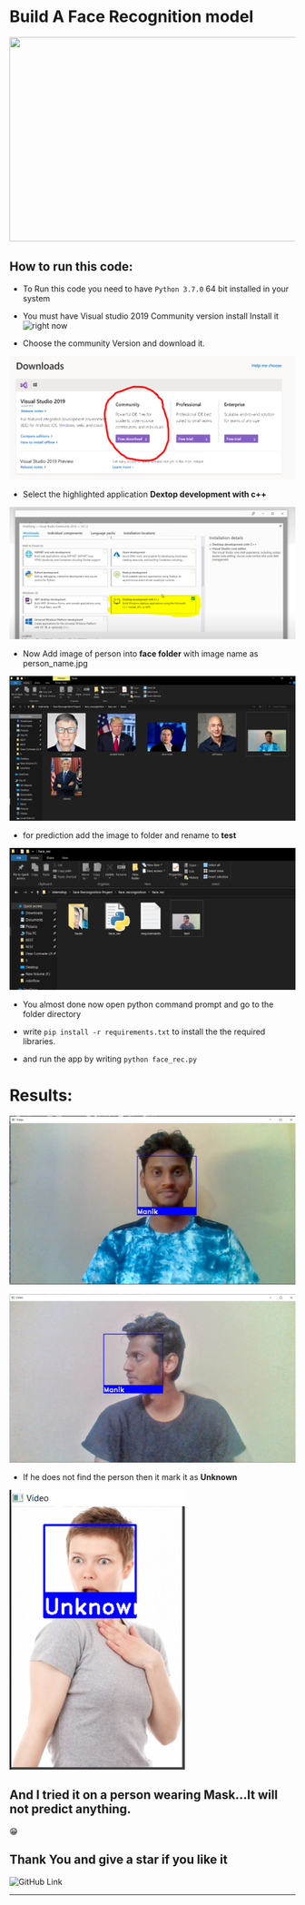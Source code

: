 # Build A Face Recognition model 
<p align="center">
  <img width="710" height="360" src="https://t4.ftcdn.net/jpg/02/87/07/13/360_F_287071353_WXFljgcyA6kHEniBIKCyqRYaviBZTS4p.jpg">
</p>


## How to run this code:
* To Run this code you need to have `Python 3.7.0` 64 bit installed in your system 
* You must have Visual studio 2019 Community version install Install it ![right now](https://visualstudio.microsoft.com/downloads/?utm_medium=microsoft&utm_source=docs.microsoft.com&utm_campaign=button+cta&utm_content=download+vs2019+rc)

* Choose the community Version and download it.

![](https://github.com/ChitralwarManik/Face-Recognition-model/blob/main/Images/vscodecommunity.PNG)

* Select the highlighted application **Dextop development with c++**

![](https://github.com/ChitralwarManik/Face-Recognition-model/blob/main/Images/vs.PNG)

* Now Add image of person into **face folder**  with image name as person_name.jpg

![](https://github.com/ChitralwarManik/Face-Recognition-model/blob/main/Images/addfile.PNG)

* for prediction add the image to folder and rename to **test**

![](https://github.com/ChitralwarManik/Face-Recognition-model/blob/main/Images/Captureresul.PNG)

* You almost done now open python command prompt and go to the folder directory

* write `pip install -r requirements.txt` to install the the required libraries.

* and run the app by writing `python face_rec.py`

# Results:

![](https://github.com/ChitralwarManik/Face-Recognition-model/blob/main/Images/facere.PNG)

![](https://github.com/ChitralwarManik/Face-Recognition-model/blob/main/Images/Capture.PNG)

* If he does not find the person then it mark it as **Unknown**

![](https://github.com/ChitralwarManik/Face-Recognition-model/blob/main/Images/unknow.PNG)

## And I tried it on a person wearing Mask...It will not predict anything. 
&#128513;

## Thank You and give a star if you like it

![GitHub Link](https://github.com/ChitralwarManik/Face-Recognition-model)
______________________________________________________________________________________________________________________________

